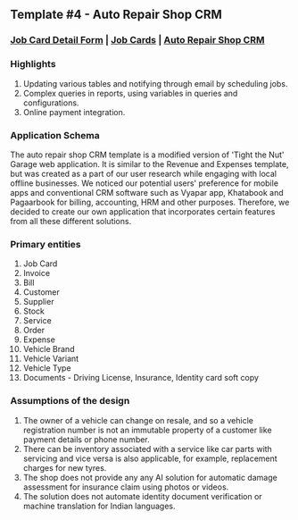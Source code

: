 ## Template #4 - Auto Repair Shop CRM                
     
### [Job Card Detail Form](https://app1.cliosight.com/app/forms/113/show/public?noNavbar=true)  |   [Job Cards](https://app1.cliosight.com/app/reports/140/show/public?noNavbar=true)  | [Auto Repair Shop CRM](https://app1.cliosight.com/app/applications/4/show)            

### Highlights      
1. Updating various tables and notifying through email by scheduling jobs.   
2. Complex queries in reports, using variables in queries and configurations.      
3. Online payment integration.    

### Application Schema    
The auto repair shop CRM template is a modified version of 'Tight the Nut' Garage web application. It is similar to the Revenue and Expenses template, but was created as a part of our user research while engaging with local offline businesses. We noticed our potential users' preference for mobile apps and conventional CRM software such as Vyapar app, Khatabook and Pagaarbook for billing, accounting, HRM and other purposes. Therefore, we decided to create our own application that incorporates certain features from all these different solutions.                

### Primary entities
1. Job Card
2. Invoice
3. Bill     
4. Customer     
5. Supplier    
6. Stock        
7. Service   
8. Order
9. Expense   
10. Vehicle Brand
11. Vehicle Variant     
12. Vehicle Type     
13. Documents - Driving License, Insurance, Identity card soft copy    

### Assumptions of the design     
1. The owner of a vehicle can change on resale, and so a vehicle registration number is not an immutable property of a customer like payment details or phone number.
2. There can be inventory associated with a service like car parts with servicing and vice versa is also applicable, for example, replacement charges for new tyres.    
3. The shop does not provide any any AI solution for automatic damage assessment for insurance claim using photos or videos.
4. The solution does not automate identity document verification or machine translation for Indian languages.  



